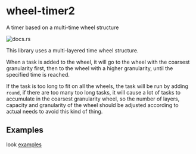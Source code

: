 # wheel-timer2
A timer based on a multi-time wheel structure

![docs.rs](https://img.shields.io/docsrs/wheel-timer2/latest?style=for-the-badge)

This library uses a multi-layered time wheel structure.

When a task is added to the wheel, it will go to the wheel with the coarsest granularity first, 
then to the wheel with a higher granularity, until the specified time is reached.

If the task is too long to fit on all the wheels, the task will be run by adding `round`,
if there are too many too long tasks, it will cause a lot of tasks to accumulate in the coarsest granularity wheel, 
so the number of layers, 
capacity and granularity of the wheel should be adjusted according to actual needs to avoid this kind of thing.

## Examples
look [examples](./examples)
